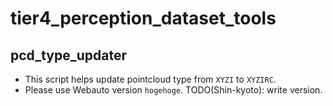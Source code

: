 # tier4_perception_dataset_tools

## pcd_type_updater

- This script helps update pointcloud type from `XYZI` to `XYZIRC`.
- Please use Webauto version `hogehoge`. TODO(Shin-kyoto): write version.
